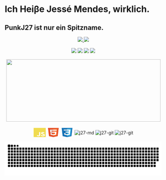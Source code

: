 
  # Ich Heiβe Jessé Mendes, wirklich. 
  ## PunkJ27 ist nur ein Spitzname.
  
<div align="center">
  
  <a href="https://github.com/J27mendes">
  <img height="180em" src="https://github-readme-stats.vercel.app/api?username=J27mendes&show_icons=true&theme=light&include_all_commits=true&count_private=true"/>
  <img height="180em" src="https://github-readme-stats.vercel.app/api/top-langs/?username=J27mendes&layout=compact&langs_count=16&theme=light"/>
<div align="center">
  <br>
  <a href="https://www.youtube.com/channel/UCN5Gs6XR7vUFqW3MZioOhqw" target="_blank"><img src="https://img.shields.io/badge/-GÊNESE MALDITA-%23EA4335?style=for-the-badge&logo=youtube&logoColor=white"></a>
  <a href="https://www.instagram.com/punkj27/" target="_blank"><img src="https://img.shields.io/badge/-Instagram-%23E4405F?style=for-the-badge&logo=instagram&logoColor=white"></a>
  <a href = "mailto: mendes_j27@hotmail.com"><img src="https://img.shields.io/badge/-hotmail-%23333?style=for-the-badge&logo=hotmail&logoColor=white"></a>
  <a href="https://www.linkedin.com/in/jess%C3%A9-mendes-3933841ab/" target="_blank"><img src="https://img.shields.io/badge/-LinkedIn-%230077B5?style=for-the-badge&logo=linkedin&logoColor=white"></a>
</div>
<div align="center"><br>
  <img src="https://media.giphy.com/media/LffwHtQrsFYTC/giphy.gif" width="495" height="200"/>
</div> 
<div "style="display: inline_block;"><br>
  <img align="center" alt="j27-Js" height="30" width="40" src="https://raw.githubusercontent.com/devicons/devicon/master/icons/javascript/javascript-plain.svg">
  <img align="center" alt="j27-HTML" height="30" width="40" src="https://raw.githubusercontent.com/devicons/devicon/master/icons/html5/html5-original.svg">
  <img align="center" alt="j27-CSS" height="30" width="40" src="https://raw.githubusercontent.com/devicons/devicon/master/icons/css3/css3-original.svg">
  <img align="center" alt="j27-md" height="30" width="40" src="https://cdn.icon-icons.com/icons2/2389/PNG/512/markdown_logo_icon_145085.png">                                         <img align="center" alt="j27-git" height="30" width="40" src="https://victoriakallsen.files.wordpress.com/2018/08/git-icon-1788c.png">
  <img align="center" alt="j27-git" height="30" width="40" src="https://w7.pngwing.com/pngs/915/519/png-transparent-typescript-hd-logo-thumbnail.png">
</div>

  ![Snake animation](https://github.com/J27mendes/J27mendes/blob/main/github-contribution-grid-snake.svg)
</div>
